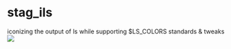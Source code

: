 # stag_ils
iconizing the output of ls while supporting $LS_COLORS standards &amp; tweaks
<img src="http://stephaneadamgarnier.com/stagIconizedLs/stag_ils_WIP__fullyCompatibleOverride.png" align="" height="" width="" >
